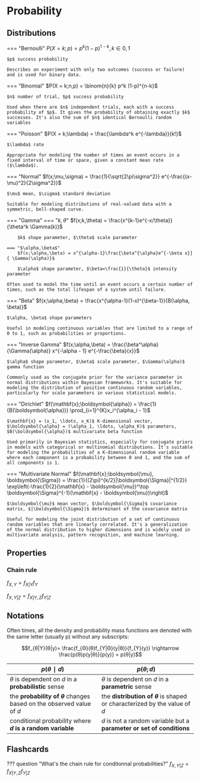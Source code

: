 # Probability

## Distributions
=== "Bernoulli"
    $P(X = k;p) = p^k (1-p)^{1-k}, k \in {0,1}$

    $p$ success probability

    Describes an experiment with only two outcomes (success or failure) and is used for binary data.

=== "Binomial"
    $P(X = k;n,p) = \binom{n}{k} p^k (1-p)^{n-k}$

    $n$ number of trial, $p$ success probability

    Used when there are $n$ independent trials, each with a success probability of $p$. It gives the probability of obtaining exactly $k$ successes. It's also the sum of $n$ identical Bernoulli random variables

=== "Poisson"
    $P(X = k;\lambda) = \frac{\lambda^k e^{-\lambda}}{k!}$

    $\lambda$ rate

    Appropriate for modeling the number of times an event occurs in a fixed interval of time or space, given a constant mean rate ($\lambda$).

=== "Normal"
    $f(x;\mu,\sigma) = \frac{1}{\sqrt{2\pi\sigma^2}} e^{-\frac{(x-\mu)^2}{2\sigma^2}}$

    $\mu$ mean, $\sigma$ standard deviation

    Suitable for modeling distributions of real-valued data with a symmetric, bell-shaped curve.

=== "Gamma"
    === "$k,\theta$"
        $f(x;k,\theta) = \frac{x^{k-1}e^{-x/\theta}}{\theta^k \Gamma(k)}$

        $k$ shape parameter, $\theta$ scale parameter

    === "$\alpha,\beta$"
        $f(x;\alpha,\beta) = x^{\alpha-1}\frac{\beta^{\alpha}e^{-\beta x}}{ \Gamma(\alpha)}$

        $\alpha$ shape parameter, $\beta=\frac{1}{\theta}$ intensity parameter

    Often used to model the time until an event occurs a certain number of times, such as the total lifespan of a system until failure.

=== "Beta"
    $f(x;\alpha,\beta) = \frac{x^{\alpha-1}(1-x)^{\beta-1}}{B(\alpha, \beta)}$

    $\alpha, \beta$ shape parameters

    Useful in modeling continuous variables that are limited to a range of 0 to 1, such as probabilities or proportions.

=== "Inverse Gamma"
    $f(x;\alpha,\beta) = \frac{\beta^\alpha}{\Gamma(\alpha)} x^{-\alpha - 1} e^{-\frac{\beta}{x}}$

    $\alpha$ shape parameter, $\beta$ scale parameter, $\Gamma(\alpha)$ gamma function

    Commonly used as the conjugate prior for the variance parameter in normal distributions within Bayesian frameworks. It's suitable for modeling the distribution of positive continuous random variables, particularly for scale parameters in various statistical models.

=== "Dirichlet"
    $f(\mathbf{x};\boldsymbol{\alpha}) = \frac{1}{B(\boldsymbol{\alpha})} \prod_{i=1}^{K}x_i^{\alpha_i - 1}$

    $\mathbf{x} = (x_1, \ldots, x_K)$ K-dimensional vector, $\boldsymbol{\alpha} = (\alpha_1, \ldots, \alpha_K)$ parameters, $B(\boldsymbol{\alpha})$ multivariate beta function

    Used primarily in Bayesian statistics, especially for conjugate priors in models with categorical or multinomial distributions. It's suitable for modeling the probabilities of a K-dimensional random variable where each component is a probability between 0 and 1, and the sum of all components is 1.

=== "Multivariate Normal"
    $f(\mathbf{x};\boldsymbol{\mu}, \boldsymbol{\Sigma}) = \frac{1}{(2\pi)^{k/2}|\boldsymbol{\Sigma}|^{1/2}} \exp\left(-\frac{1}{2}(\mathbf{x} - \boldsymbol{\mu})^\top \boldsymbol{\Sigma}^{-1}(\mathbf{x} - \boldsymbol{\mu})\right)$

    $\boldsymbol{\mu}$ mean vector, $\boldsymbol{\Sigma}$ covariance matrix, $|\boldsymbol{\Sigma}|$ determinant of the covariance matrix

    Useful for modeling the joint distribution of a set of continuous random variables that are linearly correlated. It's a generalization of the normal distribution to higher dimensions and is widely used in multivariate analysis, pattern recognition, and machine learning.

## Properties

### Chain rule
$f_{X,Y}=f_{X|Y}f_{Y}$

$f_{X,Y|Z}=f_{X|Y,Z}f_{Y|Z}$

## Notations
Often times, all the density and probability mass functions are denoted with the same letter (usually p) without any subscripts:

$$f_{θ|Y}(θ|y)= \frac{f_{Θ}(θ)f_{Y|Θ}(y|θ)}{f_{Y}(y)} \rightarrow \frac{p(θ)p(y|θ)}{p(y)} = p(θ|y)$$

| **$p(θ∣d)$**                                                          | **$p(θ;d)$**                                                               |
| --------------------------------------------------------------------- | -------------------------------------------------------------------------- |
| $θ$ is dependent on $d$ in a **probabilistic** sense                  | $θ$ is dependent on $d$ in a **parametric** sense                          |
| the **probability of $θ$** changes based on the observed value of $d$ | the **distribution of $θ$** is shaped or characterized by the value of $d$ |
| conditional probability where **$d$ is a random variable**            | $d$ is not a random variable but a **parameter or set of conditions**      |

## Flashcards
??? question "What's the chain rule for conditonnal probabilities?"
    $f_{X,Y|Z}=f_{X|Y,Z}f_{Y|Z}$

